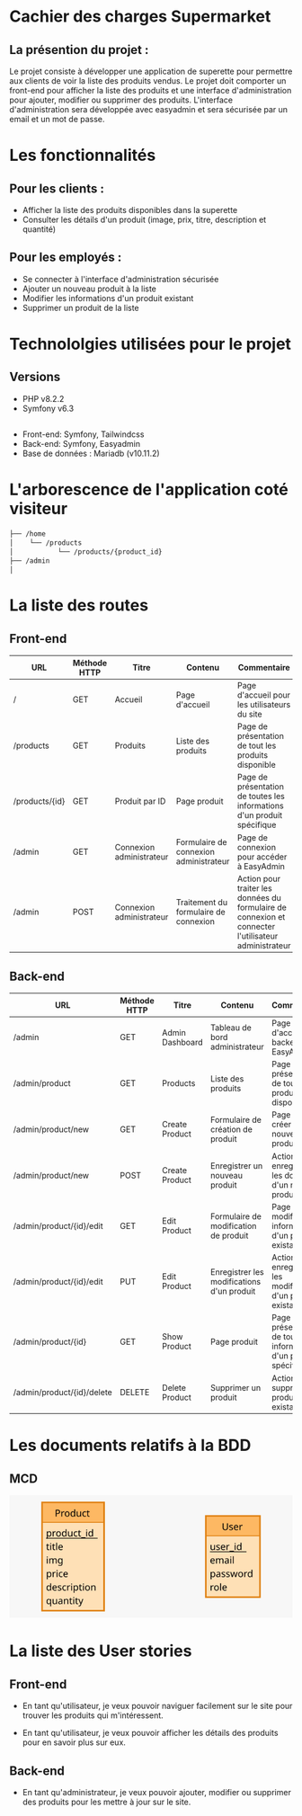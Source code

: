 # Cachier des charges Supermarket

## La présention du projet :
Le projet consiste à développer une application de superette pour permettre aux clients de voir la liste des produits vendus. Le projet doit comporter un front-end pour afficher la liste des produits et une interface d'administration pour ajouter, modifier ou supprimer des produits. L'interface d'administration sera développée avec easyadmin et sera sécurisée par un email et un mot de passe.

# Les fonctionnalités
## Pour les clients :
- Afficher la liste des produits disponibles dans la superette
- Consulter les détails d'un produit (image, prix, titre, description et quantité)
## Pour les employés :
- Se connecter à l'interface d'administration sécurisée
- Ajouter un nouveau produit à la liste
- Modifier les informations d'un produit existant
- Supprimer un produit de la liste

# Technololgies utilisées pour le projet 
## Versions
- PHP v8.2.2  
- Symfony v6.3
## 
- Front-end: Symfony, Tailwindcss
- Back-end: Symfony, Easyadmin
- Base de données : Mariadb (v10.11.2)

# L'arborescence de l'application coté visiteur
```
├── /home 
│    └── /products
│           └── /products/{product_id} 
├── /admin 
│
```

# La liste des routes
## Front-end
| URL | Méthode HTTP | Titre | Contenu | Commentaire |
|--|--|--|--|--|
| / | GET | Accueil | Page d'accueil | Page d'accueil pour les utilisateurs du site |  
| /products | GET | Produits | Liste des produits | Page de présentation de tout les produits disponible |
| /products/{id} | GET| Produit par ID | Page produit  | Page de présentation de toutes les informations d'un produit spécifique |
| /admin | GET | Connexion administrateur | Formulaire de connexion administrateur | Page de connexion pour accéder à EasyAdmin |
| /admin | POST | Connexion administrateur | Traitement du formulaire de connexion | Action pour traiter les données du formulaire de connexion et connecter l'utilisateur administrateur |`

## Back-end
| URL | Méthode HTTP | Titre | Contenu | Commentaire |
|--|--|--|--|--|
| /admin | GET | Admin Dashboard | Tableau de bord administrateur | Page d'accueil du backend EasyAdmin |  
| /admin/product | GET | Products | Liste des produits | Page de présentation de tout les produits disponible |
| /admin/product/new | GET | Create Product | Formulaire de création de produit  | Page pour créer un nouveau produit |
| /admin/product/new | POST | Create Product | Enregistrer un nouveau produit  | Action pour enregistrer les données d'un nouveau produit |
| /admin/product/{id}/edit | GET | Edit Product | Formulaire de modification de produit  | Page pour modifier les informations d'un produit existant |
| /admin/product/{id}/edit | PUT | Edit Product | Enregistrer les modifications d'un produit  | Action pour enregistrer les modifications d'un produit existant |
| /admin/product/{id} | GET | Show Product | Page produit | Page de présentation de toutes les informations d'un produit spécifique |
| /admin/product/{id}/delete | DELETE | Delete Product | Supprimer un produit | Action pour supprimer un produit existant |`

# Les documents relatifs à la BDD
## MCD
![MCD](./doc/bdd/mcd.svg)

# La liste des User stories 
## Front-end
- En tant qu'utilisateur, je veux pouvoir naviguer facilement sur le site pour trouver les produits qui m'intéressent.

- En tant qu'utilisateur, je veux pouvoir afficher les détails des produits pour en savoir plus sur eux.

## Back-end
- En tant qu'administrateur, je veux pouvoir ajouter, modifier ou supprimer des produits pour les mettre à jour sur le site.